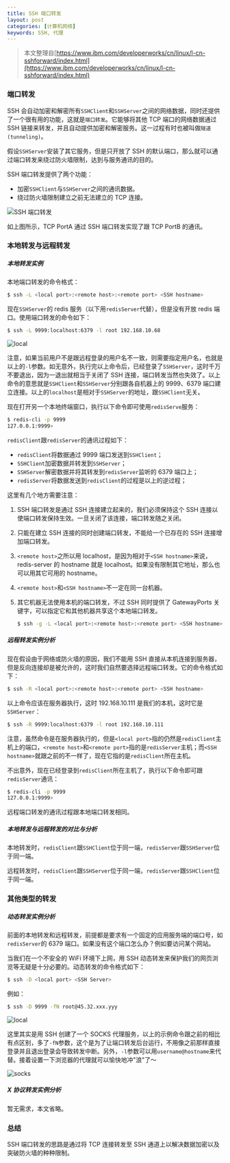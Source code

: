 ```yaml
---
title: SSH 端口转发
layout: post
categories: [计算机网络]
keywords: SSH, 代理
---
```


> 本文整理自[https://www.ibm.com/developerworks/cn/linux/l-cn-sshforward/index.html](https://www.ibm.com/developerworks/cn/linux/l-cn-sshforward/index.html)

### 端口转发

SSH 会自动加密和解密所有`SSHClient`和`SSHServer`之间的网络数据，同时还提供了一个很有用的功能，这就是`端口转发`。它能够将其他 TCP 端口的网络数据通过 SSH 链接来转发，并且自动提供加密和解密服务。这一过程有时也被叫做`隧道(tunneling)`。

假设`SSHServer`安装了其它服务，但是只开放了 SSH 的默认端口，那么就可以通过端口转发来绕过防火墙限制，达到与服务通讯的目的。

SSH 端口转发提供了两个功能：

*   加密`SSHClient`与`SSHServer`之间的通讯数据。
*   绕过防火墙限制建立之前无法建立的 TCP 连接。

![SSH 端口转发](/assets/images/2020/0813/image001.jpg)

如上图所示，TCP PortA 通过 SSH 端口转发实现了跟 TCP PortB 的通讯。

### 本地转发与远程转发

##### 本地转发实例

本地端口转发的命令格式：

```bash
$ ssh -L <local port>:<remote host>:<remote port> <SSH hostname>
```

现在`SSHServer`的 redis 服务（以下用`redisServer`代替），但是没有开放 redis 端口。使用端口转发的命令如下：

```bash
$ ssh -L 9999:localhost:6379 -l root 192.168.10.68
```

![local](/assets/images/2020/0813/image002.jpg)

注意，如果当前用户不是跟远程登录的用户名不一致，则需要指定用户名，也就是以上的`-l`参数。如无意外，执行完以上命令后，已经登录了`SSHServer`，这时千万不要退出，因为一退出就相当于关闭了 SSH 连接，端口转发当然也失效了。以上命令的意思就是`SSHClient`和`SSHServer`分别跟各自机器上的 9999、6379 端口建立连接。以上的`localhost`是相对于`SSHServer`的地址，跟`SSHClient`无关。

现在打开另一个本地终端窗口，执行以下命令即可使用`redisServe`服务：

```bash
$ redis-cli -p 9999
127.0.0.1:9999> 
```

`redisClient`跟`redisServer`的通讯过程如下：

*   `redisClient`将数据通过 9999 端口发送到`SSHClient`；
*   `SSHClient`加密数据并转发到`SSHServer`；
*   `SSHServer`解密数据并将其转发到`redisServer`监听的 6379 端口上；
*   `redisServer`将数据发送到`redisClient`的过程是以上的逆过程；

这里有几个地方需要注意：

1.  SSH 端口转发是通过 SSH 连接建立起来的，我们必须保持这个 SSH 连接以使端口转发保持生效。一旦关闭了该连接，端口转发随之关闭。
2.  只能在建立 SSH 连接的同时创建端口转发，不能给一个已存在的 SSH 连接增加端口转发。
3.  `<remote host>`之所以用 localhost，是因为相对于`<SSH hostname>`来说，redis-server 的 hostname 就是 localhost。如果没有限制其它地址，那么也可以用其它可用的 hostname。
4.  `<remote host>`和`<SSH hostname>`不一定在同一台机器。
5.  其它机器无法使用本机的端口转发，不过 SSH 同时提供了 GatewayPorts 关键字，可以指定它和其他机器共享这个本地端口转发。
    
    ```bash
    $ ssh -g -L <local port>:<remote host>:<remote port> <SSH hostname>
    ```
    
##### 远程转发实例分析

现在假设由于网络或防火墙的原因，我们不能用 SSH 直接从本机连接到服务器，但是反向连接却是被允许的，这时我们自然要选择远程端口转发。它的命令格式如下：

```bash
$ ssh -R <local port>:<remote host>:<remote port> <SSH hostname>
```

以上命令应该在服务器执行，这时 192.168.10.111 是我们的本机，这时它是`SSHServer`：

```bash
$ ssh -R 9999:localhost:6379 -l root 192.168.10.111
```

注意，虽然命令是在服务器执行的，但是`<local port>`指的仍然是`redisClient`主机上的端口，`<remote host>`和`<remote port>`指的是`redisServer`主机；而`<SSH hostname>`就跟之前的不一样了，现在它指的是`redisClient`所在主机。

不出意外，现在已经登录到`redisClient`所在主机了，执行以下命令即可跟`redisServer`通讯：

```bash
$ redis-cli -p 9999
127.0.0.1:9999> 
```

远程端口转发的通讯过程跟本地端口转发相同。

##### 本地转发与远程转发的对比与分析

本地转发时，`redisClient`跟`SSHClient`位于同一端，`redisServer`跟`SSHServer`位于同一端。

远程转发时，`redisClient`跟`SSHServer`位于同一端，`redisServer`跟`SSHClient`位于同一端。

### 其他类型的转发

##### 动态转发实例分析

前面的本地转发和远程转发，前提都是要求有一个固定的应用服务端的端口号，如`redisServer`的 6379 端口。如果没有这个端口怎么办？例如要访问某个网站。

当我们在一个不安全的 WiFi 环境下上网，用 SSH 动态转发来保护我们的网页浏览等无疑是十分必要的。动态转发的命令格式如下：

```bash
$ ssh -D <local port> <SSH Server>
```

例如：

```bash
$ ssh -D 9999 -fN root@45.32.xxx.yyy
```

![local](/assets/images/2020/0813/image004.jpg)

这里其实是用 SSH 创建了一个 SOCKS 代理服务，以上的示例命令跟之前的相比有点区别，多了`-fN`参数，这个是为了让端口转发后台运行，不用像之前那样直接登录并且退出登录会导致转发中断。另外，`-l`参数可以用`username@hostname`来代替。接着设置一下浏览器的代理就可以愉快地冲"浪"了～

![socks](/assets/images/2020/0813/WX20200813-151022.png)

##### X 协议转发实例分析

暂无需求，本文省略。

### 总结

SSH 端口转发的思路是通过将 TCP 连接转发至 SSH 通道上以解决数据加密以及突破防火墙的种种限制。

